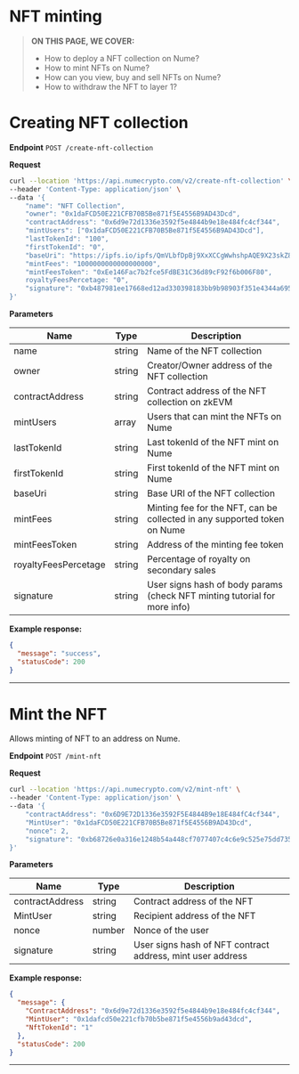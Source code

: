 # NFT minting

> **ON THIS PAGE, WE COVER:**
>
> - How to deploy a NFT collection on Nume?
> - How to mint NFTs on Nume?
> - How can you view, buy and sell NFTs on Nume?
> - How to withdraw the NFT to layer 1?

# Creating NFT collection

**Endpoint** `POST /create-nft-collection`

**Request**

```sh
curl --location 'https://api.numecrypto.com/v2/create-nft-collection' \
--header 'Content-Type: application/json' \
--data '{
    "name": "NFT Collection",
    "owner": "0x1daFCD50E221CFB70B5Be871f5E4556B9AD43Dcd",
    "contractAddress": "0x6d9e72d1336e3592f5e4844b9e18e484fc4cf344",
    "mintUsers": ["0x1daFCD50E221CFB70B5Be871f5E4556B9AD43Dcd"],
    "lastTokenId": "100",
    "firstTokenId": "0",
    "baseUri": "https://ipfs.io/ipfs/QmVLbfDpBj9XxXCCgWwhshpAQE9X23skZ8SfpUPn29HhnQ",
    "mintFees": "1000000000000000000",
    "mintFeesToken": "0xEe146Fac7b2fce5FdBE31C36d89cF92f6b006F80",
    royaltyFeesPercetage: "0",
    "signature": "0xb487981ee17668ed12ad330398183bb9b98903f351e4344a695bba693c0b880e6b10ec2cb5edddd9029918c530a60540f24d0ba0c940a09d85e4beab76d4e6591c"
}'
```

**Parameters**

| Name                 | Type   | Description                                                               |
| -------------------- | ------ | ------------------------------------------------------------------------- |
| name                 | string | Name of the NFT collection                                                |
| owner                | string | Creator/Owner address of the NFT collection                               |
| contractAddress      | string | Contract address of the NFT collection on zkEVM                           |
| mintUsers            | array  | Users that can mint the NFTs on Nume                                      |
| lastTokenId          | string | Last tokenId of the NFT mint on Nume                                      |
| firstTokenId         | string | First tokenId of the NFT mint on Nume                                     |
| baseUri              | string | Base URI of the NFT collection                                            |
| mintFees             | string | Minting fee for the NFT, can be collected in any supported token on Nume  |
| mintFeesToken        | string | Address of the minting fee token                                          |
| royaltyFeesPercetage | string | Percentage of royalty on secondary sales                                  |
| signature            | string | User signs hash of body params (check NFT minting tutorial for more info) |

**Example response:**

```json
{
  "message": "success",
  "statusCode": 200
}
```

---

# Mint the NFT

Allows minting of NFT to an address on Nume.

**Endpoint** `POST /mint-nft`

**Request**

```sh
curl --location 'https://api.numecrypto.com/v2/mint-nft' \
--header 'Content-Type: application/json' \
--data '{
    "contractAddress": "0x6D9E72D1336e3592F5E4844B9e18E484fC4cf344",
    "MintUser": "0x1daFCD50E221CFB70B5Be871f5E4556B9AD43Dcd",
    "nonce": 2,
    "signature": "0xb68726e0a316e1248b54a448cf7077407c4c6e9c525e75dd73530d5ca3954189045e0ae1f6a797f052cbc439711f31011bfe81750ff14040c762431737dda4e31c"
}'
```

**Parameters**

| Name            | Type   | Description                                                |
| --------------- | ------ | ---------------------------------------------------------- |
| contractAddress | string | Contract address of the NFT                                |
| MintUser        | string | Recipient address of the NFT                               |
| nonce           | number | Nonce of the user                                          |
| signature       | string | User signs hash of NFT contract address, mint user address |

**Example response:**

```json
{
  "message": {
    "ContractAddress": "0x6d9e72d1336e3592f5e4844b9e18e484fc4cf344",
    "MintUser": "0x1dafcd50e221cfb70b5be871f5e4556b9ad43dcd",
    "NftTokenId": "1"
  },
  "statusCode": 200
}
```

---
